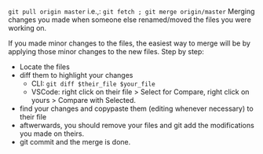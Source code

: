 `git pull origin master`
i.e.,: `git fetch ; git merge origin/master`
Merging changes you made when someone else renamed/moved the files you were
working on.

If you made minor changes to the files, the easiest way to merge will be by
applying those minor changes to the new files.
Step by step:
- Locate the files
- diff them to highlight your changes
    - CLI: `git diff $their_file $your_file`
    - VSCode: right click on their file > Select for Compare, right click on
    yours > Compare with Selected.
- find your changes and copypaste them (editing whenever necessary) to their
file
- aftwerwards, you should remove your files and git add the modifications you
made on theirs.
- git commit and the merge is done.
